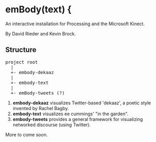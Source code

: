emBody(text) {
==========

An interactive installation for Processing and the Microsoft Kinect. 

By David Rieder and Kevin Brock.


Structure
---------

<pre>
project root
  |
  +- embody-dekaaz
  |
  +- embody-text
  |
  +- emBody-tweets (?)
</pre>

1. __embody-dekaaz__ visualizes Twitter-based 'dekaaz', a poetic style invented by Rachel Bagby.
2. __embody-text__ visualizes ee cummings' "in the garden".
3. __embody-tweets__ provides a general framework for visualizing networked discourse (using Twitter).

More to come soon.
